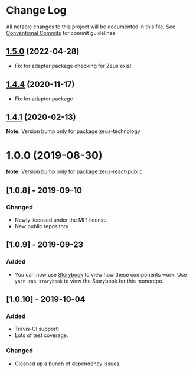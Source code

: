 # Change Log

All notable changes to this project will be documented in this file.
See [Conventional Commits](https://conventionalcommits.org) for commit guidelines.

## [1.5.0](https://github.com/WapoZeusTechnology/zeus-technology/compare/v1.4.4...v1.5.0) (2022-04-28)

- Fix for adapter package checking for Zeus exist
## [1.4.4](https://github.com/WapoZeusTechnology/zeus-technology/compare/v1.4.2...v1.4.4) (2020-11-17)

- Fix for adapter package

## [1.4.1](https://github.com/WapoZeusTechnology/zeus-technology/compare/v1.4.0...v1.4.1) (2020-02-13)

**Note:** Version bump only for package zeus-technology

# 1.0.0 (2019-08-30)

**Note:** Version bump only for package zeus-react-public

## [**1.0.8**] - 2019-09-10

### Changed

- Newly licensed under the MIT license
- New public repository

## [**1.0.9**] - 2019-09-23

### Added

- You can now use [Storybook](https://storybook.js.org) to view how these components work. Use `yarn run storybook` to view the Storybook for this monorepo.

## [**1.0.10**] - 2019-10-04

### Added

- Travis-CI support!
- Lots of test coverage.

### Changed

- Cleaned up a bunch of dependency issues.
